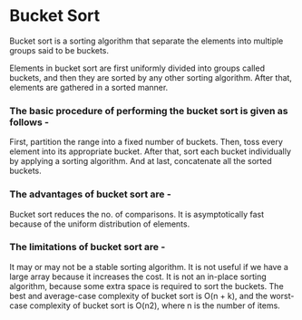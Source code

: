 # Bucket Sort

Bucket sort is a sorting algorithm that separate the elements into multiple groups said to be buckets. 

Elements in bucket sort are first uniformly divided into groups called buckets, and then they are sorted by any other sorting algorithm. 
After that, elements are gathered in a sorted manner.

### The basic procedure of performing the bucket sort is given as follows -

First, partition the range into a fixed number of buckets.
Then, toss every element into its appropriate bucket.
After that, sort each bucket individually by applying a sorting algorithm.
And at last, concatenate all the sorted buckets.


### The advantages of bucket sort are -

Bucket sort reduces the no. of comparisons.
It is asymptotically fast because of the uniform distribution of elements.


### The limitations of bucket sort are -

It may or may not be a stable sorting algorithm.
It is not useful if we have a large array because it increases the cost.
It is not an in-place sorting algorithm, because some extra space is required to sort the buckets.
The best and average-case complexity of bucket sort is O(n + k), and the worst-case complexity of bucket sort is O(n2), where n is the number of items.
